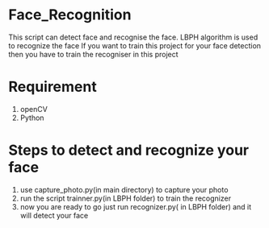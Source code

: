 # Face_Recognition
This script can detect face and recognise the face. LBPH algorithm is used to recognize the face
If you want to train this project for your face detection then you have to train the recogniser in this project
# Requirement
1. openCV
2. Python
# Steps to detect and recognize your face
1. use capture_photo.py(in main directory) to capture your photo 
2. run the script trainner.py(in LBPH folder) to train the recognizer
3. now you are ready to go just run recognizer.py( in LBPH folder) and it will detect your face
 
